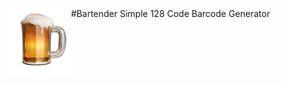 <img style="float: left;" src="BartenderBeer.png" width="100" />
#Bartender
Simple 128 Code Barcode Generator 
